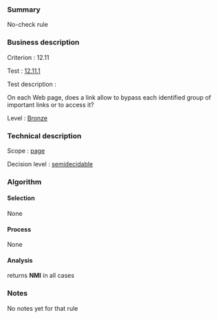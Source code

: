 ### Summary

No-check rule

### Business description

Criterion : 12.11

Test : [12.11.1](http://www.accessiweb.org/index.php/accessiweb-22-english-version.html#test-12-11-1)

Test description :

On each Web page, does a link allow to bypass each identified group of
important links or to access it?

Level : [Bronze](/en/category/rules-design/accessiweb-11/level/bronze)

### Technical description

Scope : [page](/en/category/rules-design/accessiweb-11/scope/page)

Decision level :
[semidecidable](/en/category/rules-design/accessiweb-11/decision-level/semidecidable)

### Algorithm

#### Selection

None

#### Process

None

#### Analysis

returns **NMI** in all cases

### Notes

No notes yet for that rule
